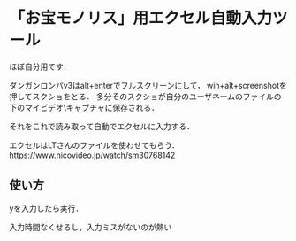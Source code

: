 # 「お宝モノリス」用エクセル自動入力ツール
ほぼ自分用です．

ダンガンロンパv3はalt+enterでフルスクリーンにして，
win+alt+screenshotを押してスクショをとる．
多分そのスクショが自分のユーザネームのファイルの下のマイビデオ\キャプチャに保存される．

それをこれで読み取って自動でエクセルに入力する．

エクセルはLTさんのファイルを使わせてもらう．
https://www.nicovideo.jp/watch/sm30768142

## 使い方
yを入力したら実行．

入力時間なくせるし，入力ミスがないのが熱い
